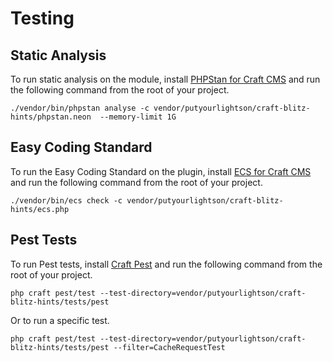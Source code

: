 # Testing

## Static Analysis

To run static analysis on the module,
install [PHPStan for Craft CMS](https://github.com/craftcms/phpstan) and run the following command from the root of your project.

```shell
./vendor/bin/phpstan analyse -c vendor/putyourlightson/craft-blitz-hints/phpstan.neon  --memory-limit 1G
```

## Easy Coding Standard

To run the Easy Coding Standard on the plugin, install [ECS for Craft CMS](https://github.com/craftcms/ecs) and run the following command from the root of your project.

```shell
./vendor/bin/ecs check -c vendor/putyourlightson/craft-blitz-hints/ecs.php
```

## Pest Tests

To run Pest tests, install [Craft Pest](https://craft-pest.com/) and run the following command from the root of your project.

```shell
php craft pest/test --test-directory=vendor/putyourlightson/craft-blitz-hints/tests/pest
```

Or to run a specific test.

```shell
php craft pest/test --test-directory=vendor/putyourlightson/craft-blitz-hints/tests/pest --filter=CacheRequestTest
```
